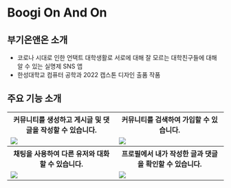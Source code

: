 # Boogi On And On

## 부기온앤온 소개
- 코로나 시대로 인한 언택트 대학생활로 서로에 대해 잘 모르는 대학친구들에 대해 알 수 있는 실명제 SNS 앱
- 한성대학교 컴퓨터 공학과 2022 캡스톤 디자인 출품 작품

## 주요 기능 소개

<table>
<tr>
  <th style = "width: 50%;"> 커뮤니티를 생성하고 게시글 및 댓글을 작성할 수 있습니다.</th>
  <th style = "width: 50%;"> 커뮤니티를 검색하여 가입할 수 있습니다. </th>
</tr>
<tr>
  <td><img src="https://github.com/junbok97/BoogiOnAndOn/assets/71696675/62c786f4-4103-42fc-b6ad-71fcf88144f9"></td>
  <td><img src="https://github.com/junbok97/BoogiOnAndOn/assets/71696675/c85ffca3-aef4-4506-b986-c5580d596018"></td>
</tr>
<tr>
  <th style = "width: 50%;"> 채팅을 사용하여 다른 유저와 대화할 수 있습니다. </th>
  <th style = "width: 50%;"> 프로필에서 내가 작성한 글과 댓글을 확인할 수 있습니다. </th>
</tr>
<tr>
  <td><img src="https://github.com/junbok97/BoogiOnAndOn/assets/71696675/58fbea9c-3cc1-4b35-91c3-8ad913e7be30"></td>
  <td><img src="https://github.com/junbok97/BoogiOnAndOn/assets/71696675/d6410e40-76c7-49f4-bad0-54714b616552"></td>
</tr>
</table>


